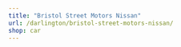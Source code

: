 ```yaml
---
title: "Bristol Street Motors Nissan"
url: /darlington/bristol-street-motors-nissan/
shop: car
---
```


